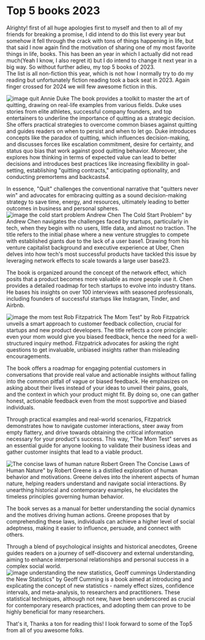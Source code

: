 # Top 5 books 2023

Alrighty! first of all huge apologies first to myself and then to all of my friends for breaking a promise, I did intend to do this list every year but somehow it fell through the crack with tons of things happening in life, but that said I now again find the motivation of sharing one of my most favorite things in life, books. This has been an year in which I actually did not read much(Yeah I know, I also regret it) but I do intend to change it next year in a big way. So without further adieu, my top 5 books of 2023.<br> 
The list is all non-fiction this year, which is not how I normally try to do my reading but unfortunately fiction reading took a back seat in 2023. Again finger crossed for 2024 we will few awesome fiction in this.

![image quit Annie Duke](../../static/images/Top_10_books_2023/img/image.png)
The book provides a toolkit to master the art of quitting, drawing on real-life examples from various fields. Duke uses stories from elite athletes, successful company founders, and top entertainers to underline the importance of quitting as a strategic decision. She offers practical strategies to overcome common biases against quitting and guides readers on when to persist and when to let go. Duke introduces concepts like the paradox of quitting, which influences decision-making, and discusses forces like escalation commitment, desire for certainty, and status quo bias that work against good quitting behavior. Moreover, she explores how thinking in terms of expected value can lead to better decisions and introduces best practices like increasing flexibility in goal-setting, establishing "quitting contracts," anticipating optionality, and conducting premortems and backcasts​4​.

In essence, "Quit" challenges the conventional narrative that "quitters never win" and advocates for embracing quitting as a sound decision-making strategy to save time, energy, and resources, ultimately leading to better outcomes in business and personal spheres.
![image the cold start problem Andrew Chen](../../static/images/Top_10_books_2023/img/image-1.png)
The Cold Start Problem" by Andrew Chen navigates the challenges faced by startups, particularly in tech, when they begin with no users, little data, and almost no traction. The title refers to the initial phase where a new venture struggles to compete with established giants due to the lack of a user base​1​. Drawing from his venture capitalist background and executive experience at Uber, Chen delves into how tech's most successful products have tackled this issue by leveraging network effects to scale towards a large user base​2​​3​.

The book is organized around the concept of the network effect, which posits that a product becomes more valuable as more people use it. Chen provides a detailed roadmap for tech startups to evolve into industry titans. He bases his insights on over 100 interviews with seasoned professionals, including founders of successful startups like Instagram, Tinder, and Airbnb.

![image the mom test Rob Fitzpatrick](../../static/images/Top_10_books_2023/img/image-2.png)
The Mom Test" by Rob Fitzpatrick unveils a smart approach to customer feedback collection, crucial for startups and new product developers. The title reflects a core principle: even your mom would give you biased feedback, hence the need for a well-structured inquiry method. Fitzpatrick advocates for asking the right questions to get invaluable, unbiased insights rather than misleading encouragements.

The book offers a roadmap for engaging potential customers in conversations that provide real value and actionable insights without falling into the common pitfall of vague or biased feedback. He emphasizes on asking about their lives instead of your ideas to unveil their pains, goals, and the context in which your product might fit. By doing so, one can gather honest, actionable feedback even from the most supportive and biased individuals.

Through practical examples and real-world scenarios, Fitzpatrick demonstrates how to navigate customer interactions, steer away from empty flattery, and drive towards obtaining the critical information necessary for your product's success. This way, "The Mom Test" serves as an essential guide for anyone looking to validate their business ideas and gather customer insights that lead to a viable product.

![The concise laws of human nature Robert Green](../../static/images/Top_10_books_2023/img/image-3.png)
The Concise Laws of Human Nature" by Robert Greene is a distilled exploration of human behavior and motivations. Greene delves into the inherent aspects of human nature, helping readers understand and navigate social interactions. By unearthing historical and contemporary examples, he elucidates the timeless principles governing human behavior.

The book serves as a manual for better understanding the social dynamics and the motives driving human actions. Greene proposes that by comprehending these laws, individuals can achieve a higher level of social adeptness, making it easier to influence, persuade, and connect with others.

Through a blend of psychological insights and historical anecdotes, Greene guides readers on a journey of self-discovery and external understanding, aiming to enhance interpersonal relationships and personal success in a complex social world.
![image understanding the new statistics, Geoff cummings ](../../static/images/Top_10_books_2023/img/image-4.png)
Understanding the New Statistics" by Geoff Cumming is a book aimed at introducing and explicating the concept of new statistics - namely effect sizes, confidence intervals, and meta-analysis, to researchers and practitioners. These statistical techniques, although not new, have been underscored as crucial for contemporary research practices, and adopting them can prove to be highly beneficial for many researchers​.

That's it, Thanks a ton for reading this! I look forward to some of the Top5 from all of you awesome folks.